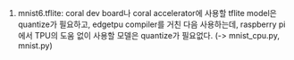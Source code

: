 1. mnist6.tflite:
  coral dev board나 coral accelerator에 사용할 tflite model은 quantize가 필요하고, edgetpu compiler를 거친 다음 사용하는데,
  raspberry pi 에서 TPU의 도움 없이 사용할 모델은 quantize가 필요없다. 
  (-> mnist_cpu.py, mnist.py)
 
